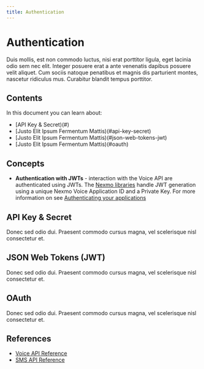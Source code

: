 ```yaml
---
title: Authentication
---
```


# Authentication

Duis mollis, est non commodo luctus, nisi erat porttitor ligula, eget lacinia odio sem nec elit. Integer posuere erat a ante venenatis dapibus posuere velit aliquet. Cum sociis natoque penatibus et magnis dis parturient montes, nascetur ridiculus mus. Curabitur blandit tempus porttitor.

## Contents

In this document you can learn about:

* [API Key & Secret)(#)
* [Justo Elit Ipsum Fermentum Mattis)(#api-key-secret)
* [Justo Elit Ipsum Fermentum Mattis)(#json-web-tokens-jwt)
* [Justo Elit Ipsum Fermentum Mattis)(#oauth)

## Concepts

* **Authentication with JWTs** - interaction with the Voice API are authenticated using JWTs. The [Nexmo libraries](/tools) handle JWT generation using a unique Nexmo Voice Application ID and a Private Key. For more information on see [Authenticating your applications](/tools/application-api/application-security)

## API Key & Secret

Donec sed odio dui. Praesent commodo cursus magna, vel scelerisque nisl consectetur et.

## JSON Web Tokens (JWT)

Donec sed odio dui. Praesent commodo cursus magna, vel scelerisque nisl consectetur et.

## OAuth

Donec sed odio dui. Praesent commodo cursus magna, vel scelerisque nisl consectetur et.

## References

* [Voice API Reference](/api/voice)
* [SMS API Reference](/api/messaging/sms)
